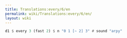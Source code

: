 ```yaml
---
title: Translations:every/6/en
permalink: wiki/Translations:every/6/en/
layout: wiki
---
```


``` haskell
d1 $ every 3 (fast 2) $ n "0 1 [~ 2] 3" # sound "arpy"
```
